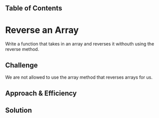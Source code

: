 ## Table of Contents

   # Reverse an Array
Write a function that takes in an array and reverses it withouth using the reverse method.

## Challenge
We are not allowed to use the array method that reverses arrays for us.

## Approach & Efficiency
<!-- What approach did you take? Why? What is the Big O space/time for this approach? -->

## Solution
<!-- Embedded whiteboard image -->
